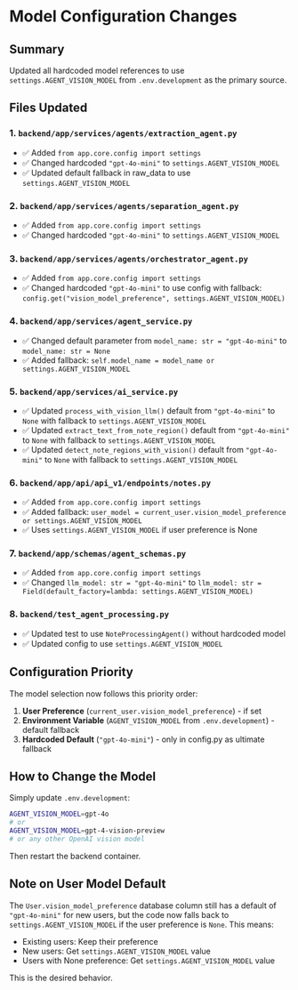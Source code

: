 # Model Configuration Changes

## Summary
Updated all hardcoded model references to use `settings.AGENT_VISION_MODEL` from `.env.development` as the primary source.

## Files Updated

### 1. `backend/app/services/agents/extraction_agent.py`
- ✅ Added `from app.core.config import settings`
- ✅ Changed hardcoded `"gpt-4o-mini"` to `settings.AGENT_VISION_MODEL`
- ✅ Updated default fallback in raw_data to use `settings.AGENT_VISION_MODEL`

### 2. `backend/app/services/agents/separation_agent.py`
- ✅ Added `from app.core.config import settings`
- ✅ Changed hardcoded `"gpt-4o-mini"` to `settings.AGENT_VISION_MODEL`

### 3. `backend/app/services/agents/orchestrator_agent.py`
- ✅ Added `from app.core.config import settings`
- ✅ Changed hardcoded `"gpt-4o-mini"` to use config with fallback: `config.get("vision_model_preference", settings.AGENT_VISION_MODEL)`

### 4. `backend/app/services/agent_service.py`
- ✅ Changed default parameter from `model_name: str = "gpt-4o-mini"` to `model_name: str = None`
- ✅ Added fallback: `self.model_name = model_name or settings.AGENT_VISION_MODEL`

### 5. `backend/app/services/ai_service.py`
- ✅ Updated `process_with_vision_llm()` default from `"gpt-4o-mini"` to `None` with fallback to `settings.AGENT_VISION_MODEL`
- ✅ Updated `extract_text_from_note_region()` default from `"gpt-4o-mini"` to `None` with fallback to `settings.AGENT_VISION_MODEL`
- ✅ Updated `detect_note_regions_with_vision()` default from `"gpt-4o-mini"` to `None` with fallback to `settings.AGENT_VISION_MODEL`

### 6. `backend/app/api/api_v1/endpoints/notes.py`
- ✅ Added `from app.core.config import settings`
- ✅ Added fallback: `user_model = current_user.vision_model_preference or settings.AGENT_VISION_MODEL`
- ✅ Uses `settings.AGENT_VISION_MODEL` if user preference is None

### 7. `backend/app/schemas/agent_schemas.py`
- ✅ Added `from app.core.config import settings`
- ✅ Changed `llm_model: str = "gpt-4o-mini"` to `llm_model: str = Field(default_factory=lambda: settings.AGENT_VISION_MODEL)`

### 8. `backend/test_agent_processing.py`
- ✅ Updated test to use `NoteProcessingAgent()` without hardcoded model
- ✅ Updated config to use `settings.AGENT_VISION_MODEL`

## Configuration Priority

The model selection now follows this priority order:

1. **User Preference** (`current_user.vision_model_preference`) - if set
2. **Environment Variable** (`AGENT_VISION_MODEL` from `.env.development`) - default fallback
3. **Hardcoded Default** (`"gpt-4o-mini"`) - only in config.py as ultimate fallback

## How to Change the Model

Simply update `.env.development`:
```bash
AGENT_VISION_MODEL=gpt-4o
# or
AGENT_VISION_MODEL=gpt-4-vision-preview
# or any other OpenAI vision model
```

Then restart the backend container.

## Note on User Model Default

The `User.vision_model_preference` database column still has a default of `"gpt-4o-mini"` for new users, but the code now falls back to `settings.AGENT_VISION_MODEL` if the user preference is `None`. This means:
- Existing users: Keep their preference
- New users: Get `settings.AGENT_VISION_MODEL` value
- Users with None preference: Get `settings.AGENT_VISION_MODEL` value

This is the desired behavior.

